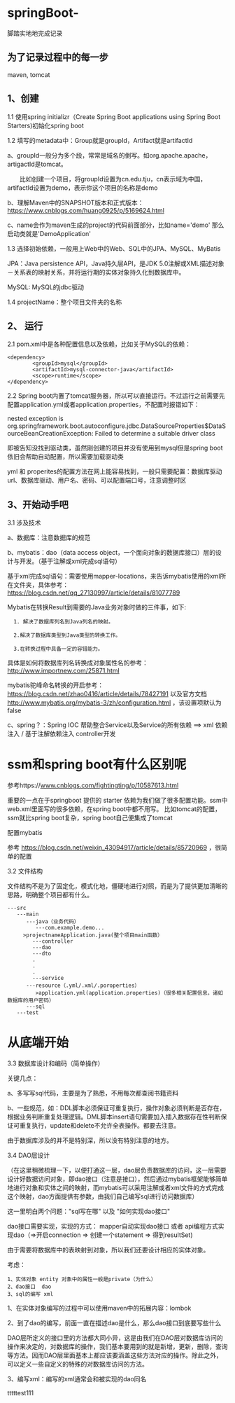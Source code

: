 # springBoot-
脚踏实地地完成记录

为了记录过程中的每一步
------------------------------------------------------------------
maven, tomcat

## 1、创建

1.1 使用spring initializr（Create Spring Boot applications using Spring Boot Starters)初始化spring boot

1.2 填写的metadata中：Group就是groupId，Artifact就是artifactId

  a、groupId一般分为多个段，常常是域名的倒写。如org.apache.apache，artigactId是tomcat。
    
　　比如创建一个项目，将groupId设置为cn.edu.tju，cn表示域为中国，artifactId设置为demo，表示你这个项目的名称是demo
  
  b、理解Maven中的SNAPSHOT版本和正式版本：https://www.cnblogs.com/huang0925/p/5169624.html
    
  c、name会作为maven生成的project的代码前面部分，比如name='demo' 那么启动类就是'DemoApplication'
	
1.3 选择初始依赖，一般用上Web中的Web、SQL中的JPA、MySQL、MyBatis

  JPA：Java persistence API，Java持久层API，是JDK 5.0注解或XML描述对象－关系表的映射关系，并将运行期的实体对象持久化到数据库中。
	
  MySQL: MySQL的jdbc驱动
	
1.4 projectName：整个项目文件夹的名称


## 2、 运行

2.1 pom.xml中是各种配置信息以及依赖，比如关于MySQL的依赖：

	<dependency>
        	<groupId>mysql</groupId>
        	<artifactId>mysql-connector-java</artifactId>
        	<scope>runtime</scope>
    </dependency>

2.2 Spring boot内置了tomcat服务器，所以可以直接运行。不过运行之前需要先配置application.yml或者application.properties，不配置时报错如下：

  nested exception is org.springframework.boot.autoconfigure.jdbc.DataSourceProperties$DataSourceBeanCreationException: Failed to determine a suitable driver class

即被告知没找到驱动类，虽然刚创建的项目并没有使用到mysql但是spring boot依旧会帮助自动配置，所以需要加载驱动类

  yml 和 properites的配置方法在网上能容易找到，一般只需要配置：数据库驱动url、数据库驱动、用户名、密码、可以配置端口号，注意调整时区
  
## 3、开始动手吧
  
  3.1 涉及技术
  
  a、数据库：注意数据库的规范
      
  b、mybatis：dao（data access object，一个面向对象的数据库接口）层的设计与开发。（基于注解或xml完成sql语句）
      
  基于xml完成sql语句：需要使用mapper-locations，来告诉mybatis使用的xml所在文件夹，具体参考：https://blog.csdn.net/qq_27130997/article/details/81077789
      
  Mybatis在转换Result到需要的Java业务对象时做的三件事，如下:
      
      1. 解决了数据库列名到Java列名的映射。
      
      2.解决了数据库类型到Java类型的转换工作。
      
      3.在转换过程中具备一定的容错能力。
      
  具体是如何将数据库列名转换成对象属性名的参考：http://www.importnew.com/25871.html
      
  mybatis驼峰命名转换的开启参考：https://blog.csdn.net/zhao0416/article/details/78427191 以及官方文档 http://www.mybatis.org/mybatis-3/zh/configuration.html ，该设置项默认为false
      
  c、spring？：Spring IOC 帮助整合Service以及Service的所有依赖  ==> xml 依赖注入 / 基于注解依赖注入
      controller开发
      
# ssm和spring boot有什么区别呢

参考https://www.cnblogs.com/fightingting/p/10587613.html

重要的一点在于springboot 提供的 starter 依赖为我们做了很多配置功能。ssm中web.xml里面写的很多依赖，在spring boot中都不用写。
比如tomcat的配置，ssm就比spring boot复杂，spring boot自己便集成了tomcat

配置mybatis

参考 https://blog.csdn.net/weixin_43094917/article/details/85720969 ，很简单的配置


      
      
  3.2 文件结构
  
  文件结构不是为了固定化，模式化地，僵硬地进行对照，而是为了提供更加清晰的思路，明确整个项目都有什么。
  
  	---src
	   ---main
	      ---java（业务代码）
	         ---com.example.demo...
		 >projectnameApplication.java(整个项目main函数）
		    ---controller
		    ---dao
		    ---dto
		    .
		    .
		    .
		    ---service
	      ---resource（.yml/.xml/.poroperties）
	         >application.yml(application.properties)（很多相关配置信息，诸如数据库的用户密码）
	      ---sql
	   ---test

# 从底端开始

  3.3 数据库设计和编码（简单操作）
  
  关键几点：
  
  a、多写写sql代码，主要是为了熟悉，不用每次都查阅书籍资料
  
  b、一些规范，如：DDL脚本必须保证可重复执行，操作对象必须判断是否存在，根据业务判断重复处理逻辑。DML脚本insert语句需要加入插入数据存在性判断保证可重复执行，update和delete不允许全表操作。都要去注意。
  
  由于数据库涉及的并不是特别深，所以没有特别注意的地方。
  
  
  3.4 DAO层设计
  
  （在这里稍微梳理一下，以便打通这一层，dao层负责数据库的访问，这一层需要设计好数据访问对象，即dao接口（注意是接口），然后通过mybatis框架能够简单地进行对象和实体之间的映射，而mybatis可以采用注解或者xml文件的方式完成这个映射，dao方面提供有参数，由我们自己编写sql进行访问数据库）
  
  这一里明白两个问题："sql写在哪" 以及 "如何实现dao接口"
  
  dao接口需要实现，实现的方式： mapper自动实现dao接口  或者  api编程方式实现dao（=>开启connection => 创建一个statement => 得到resultSet)
  
  由于需要将数据库中的表映射到对象，所以我们还要设计相应的实体对象。
  
  考虑：
  
  	1、实体对象 entity 对象中的属性一般是private（为什么）
  	2、dao接口  dao
  	3、sql的编写 xml
  
  1、在实体对象编写的过程中可以使用maven中的拓展内容：lombok
  
  2、到了dao的编写，前面一直在描述dao是什么，那么dao接口到底要写些什么
  
  DAO层所定义的接口里的方法都大同小异，这是由我们在DAO层对数据库访问的操作来决定的，对数据库的操作，我们基本要用到的就是新增，更新，删除，查询等方法。因而DAO层里面基本上都应该要涵盖这些方法对应的操作。除此之外，可以定义一些自定义的特殊的对数据库访问的方法。   
  
  3、编写xml：编写的xml通常会和被实现的dao同名


tttttest111